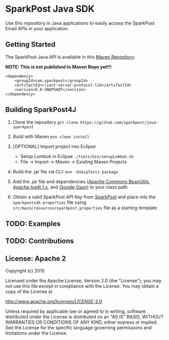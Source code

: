 # SparkPost Java SDK

Use this repository in Java applications to easily access the SparkPost Email APIs in your application.

## Getting Started

The SparkPost Java API is available in this [Maven Repository](http://maven.apache.org/download.cgi):

__NOTE: This is not published to Maven Repo yet!!!__

`````
<dependency>
	<groupId>com.sparkpost</groupId>
	<artifactId>client-server-protocol-lib</artifactId>
	<version>0.8-SNAPSHOT</version>
</dependency>
`````

## Building SparkPost4J

1. Clone the repository
  `git clone https://github.com/sparkpost/java-sparkpost`
 
2. Build with Maven `mvn clean install`

3. [OPTIONAL] Import project into Eclipse
	* Setup Lombok in Eclipse `./tools/bin/setupLombok.sh`
   * File -> Import -> Maven -> Existing Maven Projects

3. Build the .jar file via CLI:
  `mvn -DskipTests package`

4. Add the .jar file and dependencies (<a href="http://commons.apache.org/proper/commons-beanutils/">Apache Commons BeanUtils</a>, <a href="http://logging.apache.org/log4j/1.2/">Apache log4j 1.x</a>, and <a href="https://code.google.com/p/google-gson/">Google Gson</a>) to your class path

5. Obtain a valid SparkPost API Key from [SparkPost](https://sparkpost.com) and place into the `sparkpostsdk.properties` file using `src/main/resources/sparkpost.properties` file as a starting template



## TODO: Examples

## TODO: Contributions

## License: Apache 2
Copyright (c) 2015

Licensed under the Apache License, Version 2.0 (the "License");
you may not use this file except in compliance with the License.
You may obtain a copy of the License at

http://www.apache.org/licenses/LICENSE-2.0

Unless required by applicable law or agreed to in writing, software
distributed under the License is distributed on an "AS IS" BASIS,
WITHOUT WARRANTIES OR CONDITIONS OF ANY KIND, either express or implied.
See the License for the specific language governing permissions and
limitations under the License.

